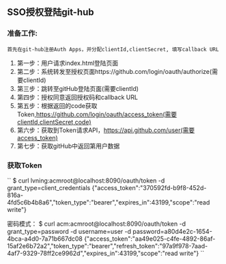 ## SSO授权登陆git-hub 
### 准备工作: 
`首先在git-hub注册Auth Apps，并分配clientId,clientSecret, 填写callback URL `
1. 第一步：用户请求index.html登陆页面 
1. 第二步：系统转发至授权页面https://github.com/login/oauth/authorize(需要clientId) 
1. 第三步：跳转至gitHub登陆页面(需要clientId) 
1. 第四步：授权同意返回授权码和callback URL 
1. 第五步：根据返回的code获取Token,https://github.com/login/oauth/access_token(需要clientId,clientSecret,code) 
1. 第六步：获取到Token请求API，https://api.github.com/user(需要access_token) 
1. 第七步：获取gitHub中返回第用户数据


### 获取Token

``
$ curl lvning:acmroot@localhost:8090/oauth/token -d grant_type=client_credentials
{"access_token":"370592fd-b9f8-452d-816a-4fd5c6b4b8a6","token_type":"bearer","expires_in":43199,"scope":"read write"}

密码模式：
$ curl acm:acmroot@localhost:8090/oauth/token -d grant_type=password -d username=user -d password=a80d4e2c-1654-4bca-a4d0-7a71b667dc08
{"access_token":"aa49e025-c4fe-4892-86af-15af2e6b72a2","token_type":"bearer","refresh_token":"97a9f978-7aad-4af7-9329-78ff2ce9962d","expires_in":43199,"scope":"read write"}
``